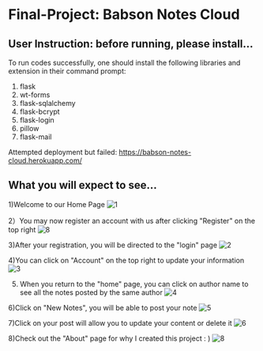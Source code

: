 # Final-Project: Babson Notes Cloud 
## User Instruction: before running, please install...
To run codes successfully, one should install the following libraries and extension in their command prompt:
1) flask
2) wt-forms
3) flask-sqlalchemy
4) flask-bcrypt
5) flask-login
6) pillow
7) flask-mail

Attempted deployment but failed: https://babson-notes-cloud.herokuapp.com/

## What you will expect to see...

1)Welcome to our Home Page
![1](https://user-images.githubusercontent.com/70243135/100566871-1928fd80-3302-11eb-862d-ae29c9790152.JPG)

2）You may now register an account with us after clicking "Register" on the top right
![8](https://user-images.githubusercontent.com/70243135/100566918-3eb60700-3302-11eb-9008-a038050000b6.JPG)

3)After your registration, you will be directed to the "login" page
![2](https://user-images.githubusercontent.com/70243135/100566987-6a38f180-3302-11eb-9210-f4055639f5ae.JPG)

4)You can click on "Account" on the top right to update your information
![3](https://user-images.githubusercontent.com/70243135/100567111-b71cc800-3302-11eb-9f39-54238a7d2eed.JPG)

5) When you return to the "home" page, you can click on author name to see all the notes posted by the same author
![4](https://user-images.githubusercontent.com/70243135/100567165-d582c380-3302-11eb-93c6-b9494ba92022.JPG)

6)Click on "New Notes", you will be able to post your note
![5](https://user-images.githubusercontent.com/70243135/100567166-d74c8700-3302-11eb-9a86-6b27bb0a9af4.JPG)

7)Click on your post will allow you to update your content or delete it 
![6](https://user-images.githubusercontent.com/70243135/100567269-0e229d00-3303-11eb-8f20-485acb98cc02.JPG)

8)Check out the "About" page for why I created this project : )
![8](https://user-images.githubusercontent.com/70243135/100567323-298da800-3303-11eb-924d-43c20a46da56.JPG)
